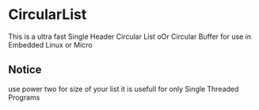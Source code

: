 # CircularList
This is a ultra fast Single Header Circular List oOr Circular Buffer for use in Embedded Linux or Micro

## Notice
use power two for size of your list
it is usefull for only Single Threaded Programs

